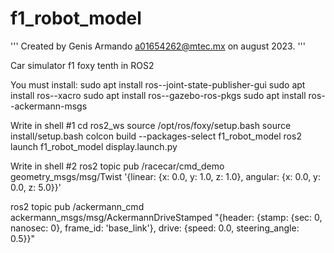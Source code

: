 # f1_robot_model

'''
Created by Genis Armando <a01654262@mtec.mx> on august 2023.
'''


Car simulator f1 foxy tenth in ROS2

You must install: 
sudo apt install ros-<ros2-distro>-joint-state-publisher-gui
sudo apt install ros-<ros2-distro>-xacro
sudo apt install ros-<ros2-distro>-gazebo-ros-pkgs
sudo apt install ros-<ros2-distro>-ackermann-msgs


Write in shell #1
cd ros2_ws
source /opt/ros/foxy/setup.bash
source install/setup.bash
colcon build --packages-select f1_robot_model
ros2 launch f1_robot_model display.launch.py

Write in shell #2
ros2 topic pub /racecar/cmd_demo geometry_msgs/msg/Twist '{linear: {x: 0.0, y: 1.0, z: 1.0}, angular: {x: 0.0, y: 0.0, z: 5.0}}'


ros2 topic pub /ackermann_cmd ackermann_msgs/msg/AckermannDriveStamped "{header: {stamp: {sec: 0, nanosec: 0}, frame_id: 'base_link'}, drive: {speed: 0.0, steering_angle: 0.5}}"
